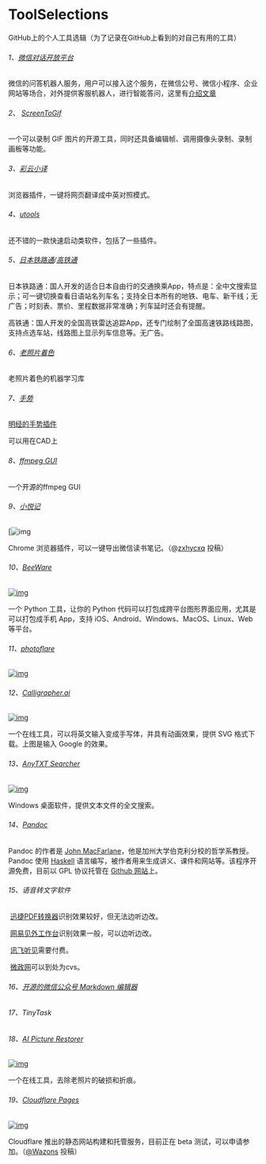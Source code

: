 # ToolSelections

GitHub上的个人工具选辑（为了记录在GitHub上看到的对自己有用的工具）

###### 1、[微信对话开放平台](https://openai.weixin.qq.com/)

微信的问答机器人服务，用户可以接入这个服务，在微信公号、微信小程序、企业网站等场合，对外提供客服机器人，进行智能答问，这里有[介绍文章](https://juemuren4449.com/archives/the-power-of-ai-wechat-openai)

###### 2、 [ScreenToGif]( https://www.screentogif.com/ )

一个可以录制 GIF 图片的开源工具，同时还具备编辑帧、调用摄像头录制、录制画板等功能。 

###### 3、[彩云小译](https://github.com/ruanyf/weekly/issues/910) 

浏览器插件，一键将网页翻译成中英对照模式。

###### 4、[utools](https://www.u.tools/)

还不错的一款快速启动类软件，包括了一些插件。

###### 5、[日本铁路通](https://github.com/ruanyf/weekly/issues/933)/[高铁通](https://github.com/ruanyf/weekly/issues/934)

日本铁路通：国人开发的适合日本自由行的交通换乘App，特点是：全中文搜索显示；可一键切换查看日语站名列车名；支持全日本所有的地铁、电车、新干线；无广告；时刻表、票价、里程数据非常准确；列车延时还会有提醒。

高铁通：国人开发的全国高铁雷达追踪App，还专门绘制了全国高速铁路线路图，支持点选车站，线路图上显示列车信息等。无广告。

###### 6、[老照片着色](https://github.com/jantic/DeOldify)

老照片着色的机器学习库

###### 7、[手势](https://www.strokesplus.com/)

[明经的手势插件](http://bbs.mjtd.com/thread-111628-1-1.html)

可以用在CAD上

###### 8、[ffmpeg GUI](https://github.com/mifi/lossless-cut)

一个开源的ffmpeg GUI

###### 9、[小悦记](https://mp.weixin.qq.com/s/hCZWQEfHrCAxTiO0h8ukJw)

 

[![img](https://camo.githubusercontent.com/5ced59f2af6006897e694d5bc56dd291e7297c28/68747470733a2f2f7777772e77616e67626173652e636f6d2f626c6f67696d672f61737365742f3230323030342f6267323032303034323331312e6a7067)

Chrome 浏览器插件，可以一键导出微信读书笔记。（@[zxhycxq](https://github.com/ruanyf/weekly/issues/1198) 投稿）

###### 10、[BeeWare](https://beeware.org/)

[![img](https://camo.githubusercontent.com/1eb81745b0d029586fbd0867a670fa0cec7d13a4/68747470733a2f2f7777772e77616e67626173652e636f6d2f626c6f67696d672f61737365742f3230323030392f6267323032303039313730312e6a7067)](https://camo.githubusercontent.com/1eb81745b0d029586fbd0867a670fa0cec7d13a4/68747470733a2f2f7777772e77616e67626173652e636f6d2f626c6f67696d672f61737365742f3230323030392f6267323032303039313730312e6a7067)

一个 Python 工具，让你的 Python 代码可以打包成跨平台图形界面应用，尤其是可以打包成手机 App，支持 iOS、Android、Windows、MacOS、Linux、Web 等平台。

###### 11、[photoflare](https://github.com/PhotoFlare/photoflare)

[![img](https://camo.githubusercontent.com/b88acf3b632954ba9f5566a6fe9ae22c51c3d9f9/68747470733a2f2f7777772e77616e67626173652e636f6d2f626c6f67696d672f61737365742f3230323030392f6267323032303039323330342e6a7067)](https://camo.githubusercontent.com/b88acf3b632954ba9f5566a6fe9ae22c51c3d9f9/68747470733a2f2f7777772e77616e67626173652e636f6d2f626c6f67696d672f61737365742f3230323030392f6267323032303039323330342e6a7067)

###### 12、[Calligrapher.ai](https://www.calligrapher.ai/)

[![img](https://camo.githubusercontent.com/395b2b0ddb311d97313cdbfea052b346827a1a2d/68747470733a2f2f7777772e77616e67626173652e636f6d2f626c6f67696d672f61737365742f3230323031302f6267323032303130303930322e6a7067)](https://camo.githubusercontent.com/395b2b0ddb311d97313cdbfea052b346827a1a2d/68747470733a2f2f7777772e77616e67626173652e636f6d2f626c6f67696d672f61737365742f3230323031302f6267323032303130303930322e6a7067)

一个在线工具，可以将英文输入变成手写体，并具有动画效果，提供 SVG 格式下载。上图是输入 Google 的效果。

###### 13、[AnyTXT Searcher](https://anytxt.net/)

[![img](https://camo.githubusercontent.com/dd3a35fb11d38ceca74734fd6b46a117ee387aa0/68747470733a2f2f7777772e77616e67626173652e636f6d2f626c6f67696d672f61737365742f3230323031302f6267323032303130313830382e6a7067)](https://camo.githubusercontent.com/dd3a35fb11d38ceca74734fd6b46a117ee387aa0/68747470733a2f2f7777772e77616e67626173652e636f6d2f626c6f67696d672f61737365742f3230323031302f6267323032303130313830382e6a7067)

Windows 桌面软件，提供文本文件的全文搜索。

###### 14、[Pandoc ](https://github.com/jgm/pandoc)

Pandoc 的作者是 [John MacFarlane](http://johnmacfarlane.net/)，他是加州大学伯克利分校的哲学系教授。Pandoc 使用 [Haskell](http://www.haskell.org/) 语言编写，被作者用来生成讲义、课件和网站等。该程序开源免费，目前以 GPL 协议托管在 [Github 网站](https://github.com/jgm/pandoc)上。

###### 15、语音转文字软件

​	[迅捷PDF转换器](https://link.zhihu.com/?target=https%3A//app.xunjiepdf.com/%3Fzhhxx)识别效果较好，但无法边听边改。

​	[网易见外工作台](https://link.zhihu.com/?target=https%3A//jianwai.youdao.com/)识别效果一般，可以边听边改。

​	[讯飞听见](https://www.iflyrec.com/)需要付费。

​	[微政网](http://yuyin.5xing.com.cn/)可以到处为cvs。

###### 16、[开源的微信公众号 Markdown 编辑器](https://github.com/doocs/md)

###### 17、TinyTask

###### 18、[AI Picture Restorer](https://hotpot.ai/restore-picture)

[![img](https://camo.githubusercontent.com/7549df266cb81cfbac120349fa7b947094856f3a93793a3d21806ed755c557cb/68747470733a2f2f7777772e77616e67626173652e636f6d2f626c6f67696d672f61737365742f3230323031322f6267323032303132313830322e6a7067)](https://camo.githubusercontent.com/7549df266cb81cfbac120349fa7b947094856f3a93793a3d21806ed755c557cb/68747470733a2f2f7777772e77616e67626173652e636f6d2f626c6f67696d672f61737365742f3230323031322f6267323032303132313830322e6a7067)

一个在线工具，去除老照片的破损和折痕。

###### 19、[Cloudflare Pages](https://blog.cloudflare.com/cloudflare-pages/)

[![img](https://camo.githubusercontent.com/e27a6ea4ccc13c9d2ea1dd1f5be5de71711efdde2e0a7ef9daaa5b272b27b312/68747470733a2f2f7777772e77616e67626173652e636f6d2f626c6f67696d672f61737365742f3230323031322f6267323032303132313930312e6a7067)](https://camo.githubusercontent.com/e27a6ea4ccc13c9d2ea1dd1f5be5de71711efdde2e0a7ef9daaa5b272b27b312/68747470733a2f2f7777772e77616e67626173652e636f6d2f626c6f67696d672f61737365742f3230323031322f6267323032303132313930312e6a7067)

Cloudflare 推出的静态网站构建和托管服务，目前正在 beta 测试，可以申请参加。（[@Wazons](https://github.com/ruanyf/weekly/issues/1559) 投稿）